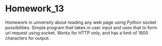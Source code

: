 # Homework_13
Homework in university about reading any web page using Python socket possibilities. Simple program that takes in user input and uses that to form url request using socket. Works for HTTP only, and has a limit of 1800 characters for output.
